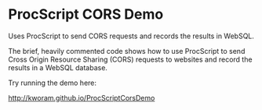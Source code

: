 ProcScript CORS Demo
================================

Uses ProcScript to send CORS requests and records the results in WebSQL.

The brief, heavily commented code shows how to use ProcScript to send Cross Origin Resource Sharing (CORS) requests to websites and 
record the results in a WebSQL database. 

Try running the demo here:

http://kworam.github.io/ProcScriptCorsDemo
